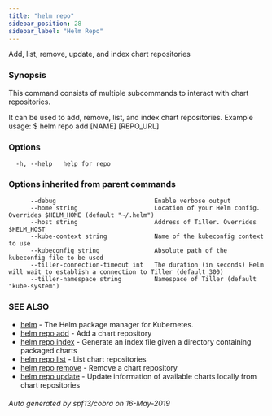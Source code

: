 ```yaml
---
title: "helm repo"
sidebar_position: 28
sidebar_label: "Helm Repo"
---
```

Add, list, remove, update, and index chart repositories

### Synopsis


This command consists of multiple subcommands to interact with chart repositories.

It can be used to add, remove, list, and index chart repositories.
Example usage:
    $ helm repo add [NAME] [REPO_URL]


### Options

```
  -h, --help   help for repo
```

### Options inherited from parent commands

```
      --debug                           Enable verbose output
      --home string                     Location of your Helm config. Overrides $HELM_HOME (default "~/.helm")
      --host string                     Address of Tiller. Overrides $HELM_HOST
      --kube-context string             Name of the kubeconfig context to use
      --kubeconfig string               Absolute path of the kubeconfig file to be used
      --tiller-connection-timeout int   The duration (in seconds) Helm will wait to establish a connection to Tiller (default 300)
      --tiller-namespace string         Namespace of Tiller (default "kube-system")
```

### SEE ALSO

* [helm](helm.md)	 - The Helm package manager for Kubernetes.
* [helm repo add](helm_repo_add.md)	 - Add a chart repository
* [helm repo index](helm_repo_index.md)	 - Generate an index file given a directory containing packaged charts
* [helm repo list](helm_repo_list.md)	 - List chart repositories
* [helm repo remove](helm_repo_remove.md)	 - Remove a chart repository
* [helm repo update](helm_repo_update.md)	 - Update information of available charts locally from chart repositories

###### Auto generated by spf13/cobra on 16-May-2019
